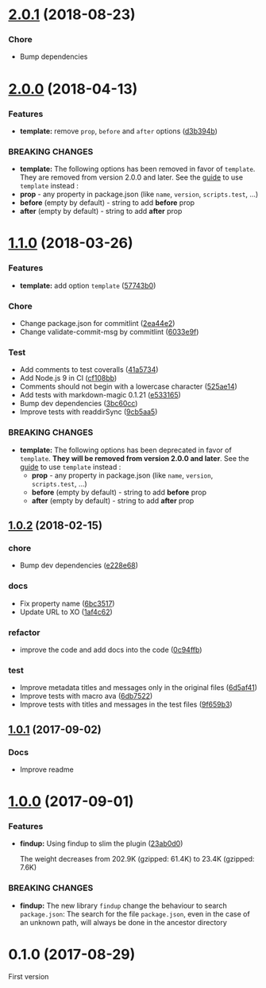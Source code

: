 <a name="2.0.1"></a>
# [2.0.1](https://github.com/forresst/markdown-magic-package-json/compare/2.0.0...2.0.1) (2018-08-23)

### Chore

* Bump dependencies



<a name="2.0.0"></a>
# [2.0.0](https://github.com/forresst/markdown-magic-package-json/compare/1.1.0...2.0.0) (2018-04-13)


### Features

* **template:** remove `prop`, `before` and `after` options ([d3b394b](https://github.com/forresst/markdown-magic-package-json/commit/d3b394b))


### BREAKING CHANGES

* **template:** The following options has been removed in favor of `template`. They are removed from version 2.0.0 and later. See the [guide](docs/guide-switch-to-template-option.md) to use `template` instead :
* **prop** - any property in package.json (like `name`, `version`, `scripts.test`, ...)
* **before** (empty by default) - string to add **before** prop
* **after** (empty by default) - string to add **after** prop



<a name="1.1.0"></a>
# [1.1.0](https://github.com/forresst/markdown-magic-package-json/compare/1.0.2...1.1.0) (2018-03-26)


### Features

* **template:** add option `template` ([57743b0](https://github.com/forresst/markdown-magic-package-json/commit/57743b0))


### Chore

* Change package.json for commitlint ([2ea44e2](https://github.com/forresst/markdown-magic-package-json/commit/2ea44e2))
* Change validate-commit-msg by commitlint ([6033e9f](https://github.com/forresst/markdown-magic-package-json/commit/6033e9f))

### Test

* Add comments to test coveralls ([41a5734](https://github.com/forresst/markdown-magic-package-json/commit/41a5734))
* Add Node.js 9 in CI ([cf108bb](https://github.com/forresst/markdown-magic-package-json/commit/cf108bb))
* Comments should not begin with a lowercase character ([525ae14](https://github.com/forresst/markdown-magic-package-json/commit/525ae14))
* Add tests with markdown-magic 0.1.21 ([e533165](https://github.com/forresst/markdown-magic-package-json/commit/e533165))
* Bump dev dependencies ([3bc60cc](https://github.com/forresst/markdown-magic-package-json/commit/3bc60cc))
* Improve tests with readdirSync ([9cb5aa5](https://github.com/forresst/markdown-magic-package-json/commit/9cb5aa5))

### BREAKING CHANGES

* **template:** The following options has been deprecated in favor of `template`. **They will be removed from version 2.0.0 and later**. See the [guide](docs/guide-switch-to-template-option.md) to use `template` instead :
   * **prop** - any property in package.json (like `name`, `version`, `scripts.test`, ...)
   * **before** (empty by default) - string to add **before** prop
   * **after** (empty by default) - string to add **after** prop



<a name="1.0.2"></a>
## [1.0.2](https://github.com/forresst/markdown-magic-package-json/compare/1.0.1...1.0.2) (2018-02-15)


### chore

* Bump dev dependencies ([e228e68](https://github.com/forresst/markdown-magic-package-json/commit/e228e68))

### docs

* Fix property name ([6bc3517](https://github.com/forresst/markdown-magic-package-json/commit/6bc3517))
* Update URL to XO ([1af4c62](https://github.com/forresst/markdown-magic-package-json/commit/1af4c62))

### refactor

* improve the code and add docs into the code ([0c94ffb](https://github.com/forresst/markdown-magic-package-json/commit/0c94ffb))

### test

* Improve metadata titles and messages only in the original files ([6d5af41](https://github.com/forresst/markdown-magic-package-json/commit/6d5af41))
* Improve tests with macro ava ([6db7522](https://github.com/forresst/markdown-magic-package-json/commit/6db7522))
* Improve tests with titles and messages in the test files ([9f659b3](https://github.com/forresst/markdown-magic-package-json/commit/9f659b3))



<a name="1.0.1"></a>
## [1.0.1](https://github.com/forresst/markdown-magic-package-json/compare/1.0.0...1.0.1) (2017-09-02)

### Docs

* Improve readme



<a name="1.0.0"></a>
# [1.0.0](https://github.com/forresst/markdown-magic-package-json/compare/0.1.0...1.0.0) (2017-09-01)


### Features

* **findup:** Using findup to slim the plugin ([23ab0d0](https://github.com/forresst/markdown-magic-package-json/commit/23ab0d0))

  The weight decreases from 202.9K (gzipped: 61.4K) to 23.4K (gzipped: 7.6K)


### BREAKING CHANGES

* **findup:** The new library `findup` change the behaviour to search `package.json`:
The search for the file `package.json`, even in the case of an unknown path, will always be done in the ancestor directory



<a name="0.1.0"></a>
# 0.1.0 (2017-08-29)

First version


